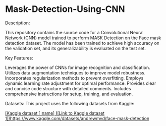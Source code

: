 # Mask-Detection-Using-CNN

Description:

This repository contains the source code for a Convolutional Neural Network (CNN) model trained to perform MASK Detection on the Face mask detection dataset. The model has been trained to achieve high accuracy on the validation set, and its generalizability is evaluated on the test set.

Key Features:

Leverages the power of CNNs for image recognition and classification.
Utilizes data augmentation techniques to improve model robustness.
Incorporates regularization methods to prevent overfitting.
Employs dynamic learning rate adjustment for optimal performance.
Provides clear and concise code structure with detailed comments.
Includes comprehensive instructions for setup, training, and evaluation.


Datasets:
This project uses the following datasets from Kaggle:

[[Kaggle dataset 1 name] ([Link to Kaggle dataset 1])](https://www.kaggle.com/datasets/andrewmvd/face-mask-detection)https://www.kaggle.com/datasets/andrewmvd/face-mask-detection
